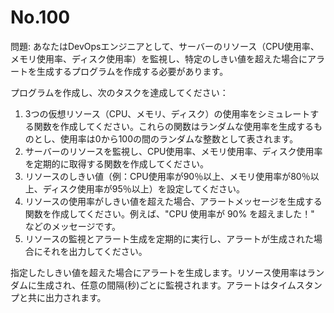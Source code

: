 # No.100

問題: あなたはDevOpsエンジニアとして、サーバーのリソース（CPU使用率、メモリ使用率、ディスク使用率）を監視し、特定のしきい値を超えた場合にアラートを生成するプログラムを作成する必要があります。

プログラムを作成し、次のタスクを達成してください：

1. 3つの仮想リソース（CPU、メモリ、ディスク）の使用率をシミュレートする関数を作成してください。これらの関数はランダムな使用率を生成するものとし、使用率は0から100の間のランダムな整数として表されます。
1. サーバーのリソースを監視し、CPU使用率、メモリ使用率、ディスク使用率を定期的に取得する関数を作成してください。
1. リソースのしきい値（例：CPU使用率が90％以上、メモリ使用率が80％以上、ディスク使用率が95％以上）を設定してください。
1. リソースの使用率がしきい値を超えた場合、アラートメッセージを生成する関数を作成してください。例えば、"CPU 使用率が 90% を超えました！" などのメッセージです。
1. リソースの監視とアラート生成を定期的に実行し、アラートが生成された場合にそれを出力してください。

指定したしきい値を超えた場合にアラートを生成します。リソース使用率はランダムに生成され、任意の間隔(秒)ごとに監視されます。アラートはタイムスタンプと共に出力されます。
